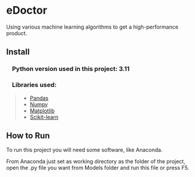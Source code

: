 # eDoctor

Using various machine learning algorithms to get a high-performance product.

## Install

### &nbsp;&nbsp;&nbsp; Python version used in this project: 3.11

### &nbsp;&nbsp;&nbsp; Libraries used:

> *  [Pandas](http://pandas.pydata.org)
> *  [Numpy](http://www.numpy.org)
> *  [Matplotlib](https://matplotlib.org)
> *  [Scikit-learn](http://scikit-learn.org/stable/)

## How to Run

To run this project you will need some software, like Anaconda.

From Anaconda just set as working directory as the folder of the project, open the .py file you want from Models folder and run this file or press F5.
